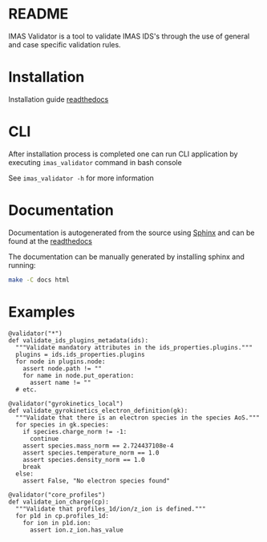 # README
IMAS Validator is a tool to validate IMAS IDS's through the use of general
and case specific validation rules.

# Installation
Installation guide [readthedocs](https://imas-validator.readthedocs.io/en/latest/installing.html)

# CLI
After installation process is completed one can run CLI application by executing `imas_validator` command in bash console

See `imas_validator -h` for more information

# Documentation
Documentation is autogenerated from the source using [Sphinx](http://sphinx-doc.org/)
and can be found at the [readthedocs](https://imas-validator.readthedocs.io/en/latest/)

The documentation can be manually generated by installing sphinx and running:

```bash
make -C docs html
```

# Examples
```
@validator("*")
def validate_ids_plugins_metadata(ids):
  """Validate mandatory attributes in the ids_properties.plugins."""
  plugins = ids.ids_properties.plugins
  for node in plugins.node:
    assert node.path != ""
    for name in node.put_operation:
      assert name != ""
  # etc.

@validator("gyrokinetics_local")
def validate_gyrokinetics_electron_definition(gk):
  """Validate that there is an electron species in the species AoS."""
  for species in gk.species:
    if species.charge_norm != -1:
      continue
    assert species.mass_norm == 2.724437108e-4
    assert species.temperature_norm == 1.0
    assert species.density_norm == 1.0
    break
  else:
    assert False, "No electron species found"

@validator("core_profiles")
def validate_ion_charge(cp):
  """Validate that profiles_1d/ion/z_ion is defined."""
  for p1d in cp.profiles_1d:
    for ion in p1d.ion:
      assert ion.z_ion.has_value
```
